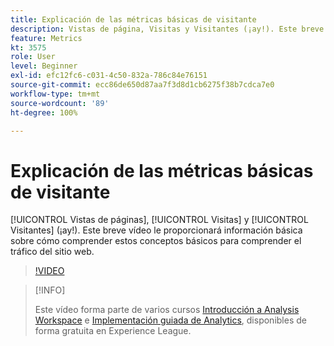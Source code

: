 ```yaml
---
title: Explicación de las métricas básicas de visitante
description: Vistas de página, Visitas y Visitantes (¡ay!). Este breve vídeo le proporcionará información básica sobre cómo comprender estos conceptos básicos para comprender el tráfico del sitio web.
feature: Metrics
kt: 3575
role: User
level: Beginner
exl-id: efc12fc6-c031-4c50-832a-786c84e76151
source-git-commit: ecc86de650d87aa7f3d8d1cb6275f38b7cdca7e0
workflow-type: tm+mt
source-wordcount: '89'
ht-degree: 100%

---
```


# Explicación de las métricas básicas de visitante

[!UICONTROL Vistas de páginas], [!UICONTROL Visitas] y [!UICONTROL Visitantes] (¡ay!). Este breve vídeo le proporcionará información básica sobre cómo comprender estos conceptos básicos para comprender el tráfico del sitio web.

>[!VIDEO](https://video.tv.adobe.com/v/28774/?quality=12&learn=on)

>[!INFO]
>
> Este vídeo forma parte de varios cursos [Introducción a Analysis Workspace](https://experienceleague.adobe.com/?recommended=Analytics-U-1-2020.1.workspace&amp;lang=es) e [Implementación guiada de Analytics](https://experienceleague.adobe.com/?recommended=Analytics-D-1-2019.1), disponibles de forma gratuita en Experience League.
